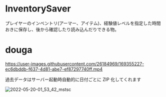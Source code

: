 # InventorySaver
プレイヤーのインベントリ(アーマー、アイテム)、経験値レベルを指定した時間おきに保存し、後から確認したり読み込んだりできる物。

# douga

https://user-images.githubusercontent.com/26184969/169355227-ec6dbddb-f637-4d81-abe7-ef87297740ff.mp4

過去データはサーバー起動時自動的に日付ごとに ZIP 化してくれます

![2022-05-20-01_53_42_mstsc](https://user-images.githubusercontent.com/26184969/169355557-7795db8d-c7db-44f3-bf84-70d035049673.png)
